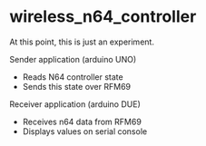 # wireless_n64_controller

At this point, this is just an experiment.

Sender application (arduino UNO)

* Reads N64 controller state
* Sends this state over RFM69

Receiver application (arduino DUE)

* Receives n64 data from RFM69
* Displays values on serial console